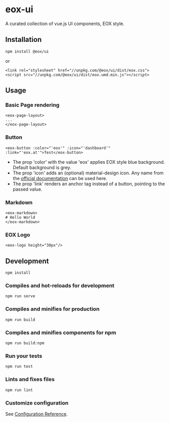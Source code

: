 # eox-ui
A curated collection of vue.js UI components, EOX style.

## Installation
```
npm install @eox/ui
```
or
```
<link rel="stylesheet" href="//unpkg.com/@eox/ui/dist/eox.css">
<script src="//unpkg.com/@eox/ui/dist/eox.umd.min.js"></script>
```

## Usage

### Basic Page rendering
```
<eox-page-layout>
...
</eox-page-layout>
```

### Button
```
<eox-button :color="'eox'" :icon="'dashboard'" :link="'eox.at'">Test</eox-button>
```
- The prop 'color' with the value 'eox' applies EOX style blue background. Default background is grey.
- The prop 'icon' adds an (optional) material-design icon. Any name from the [official documentation](https://material.io/tools/icons/) can be used here.
- The prop 'link' renders an anchor tag instead of a button, pointing to the passed value.

### Markdown
```
<eox-markdown>
# Hello World
</eox-markdown>
```

### EOX Logo
```
<eox-logo height="30px"/>
```

## Development
```
npm install
```

### Compiles and hot-reloads for development
```
npm run serve
```

### Compiles and minifies for production
```
npm run build
```

### Compiles and minifies components for npm
```
npm run build:npm
```

### Run your tests
```
npm run test
```

### Lints and fixes files
```
npm run lint
```

### Customize configuration
See [Configuration Reference](https://cli.vuejs.org/config/).
